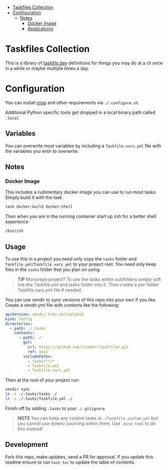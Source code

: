 <!---toc start-->

- [Taskfiles Collection](#taskfiles-collection)
- [Configuration](#configuration)
  - [Notes](#notes)
    - [Docker Image](#docker-image)
    - [Applications](#applications)

<!---toc end-->

# Taskfiles Collection

This is a library of [taskfile.dev](https://taskfile.dev) definitions for things you may do at a cli once in a while or maybe multiple times a day.

# Configuration

You can install [mise](https://mise.jdx.dev) and other requirements via `./.configure.sh`.

Additional Python specific tools get dropped in a local binary path called `.local`.

## Variables

You can overwrite most variables by including a `Taskfile.vars.yml` file with the variables you wish to overwrite.

## Notes

### Docker Image

This includes a rudimentary docker image you can use to run most tasks. Simply build it with the task

```bash
task docker:build docker:shell
```

Then when you are in the running container start up zsh for a better shell experience

```bash
/bin/zsh
```

## Usage

To use this in a project you need only copy the `tasks` folder and `Taskfile.yml`/`Taskfile.vars.yml` to your project root. You need only keep files in the `tasks` folder that you plan on using.

> **TIP** Monorepo project? To use the tasks within subfolders simply soft link the Taskfile.yml and tasks folder into it. Then create a per-folder Taskfile.vars.yml file if needed.

You can use vendir to sync versions of this repo into your own if you like. Create a vendir.yml file with contents like the following:

```yaml
apiVersion: vendir.k14s.io/v1alpha1
kind: Config
directories:
  - path: ./.tasks
    contents:
      - path: ./
        git:
          url: https://github.com/zloeber/taskfiles.git
          ref: main
        includePaths:
          - tasks/**/*
          - Taskfile.yml
          - Taskfile.vars.yml
```

Then at the root of your project run:

```bash
vendir sync
ln -s ./.tasks/tasks ./
ln -s ./.tasks/Taskfile.yml ./
```

Finish off by adding `.tasks` to your `./.gitignore`

> **NOTE** You can keep any custom tasks in `./Taskfile.custom.yml` but you cannot use dotenv sourcing within them. Use `.mise.toml` to do this instead!

## Development

Fork this repo, make updates, send a PR for approval. If you update this readme ensure to run `task toc` to update the table of contents.
